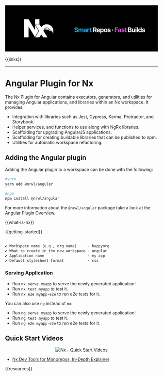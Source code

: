 <p style="text-align: center;"><img src="https://raw.githubusercontent.com/nrwl/nx/master/images/nx.png" width="600" alt="Nx - Smart, Extensible Build Framework"></p>

{{links}}

<hr>

# Angular Plugin for Nx

The Nx Plugin for Angular contains executors, generators, and utilities for managing Angular applications, and libraries within an Nx workspace. It provides:

- Integration with libraries such as Jest, Cypress, Karma, Protractor, and Storybook.
- Helper services, and functions to use along with NgRx libraries.
- Scaffolding for upgrading AngularJS applications.
- Scaffolding for creating buildable libraries that can be published to npm.
- Utilities for automatic workspace refactoring.

## Adding the Angular plugin

Adding the Angular plugin to a workspace can be done with the following:

```bash
#yarn
yarn add @nrwl/angular
```

```bash
#npm
npm install @nrwl/angular
```

For more information about the `@nrwl/angular` package take a look at the [Angular Plugin Overview](https://nx.dev/l/a/angular/overview).

{{what-is-nx}}

{{getting-started}}

```

✔ Workspace name (e.g., org name)     · happyorg
✔ What to create in the new workspace · angular
✔ Application name                    · my app
✔ Default stylesheet format           · css

```

### Serving Application

- Run `nx serve myapp` to serve the newly generated application!
- Run `nx test myapp` to test it.
- Run `nx e2e myapp-e2e` to run e2e tests for it.

You can also use `ng` instead of `nx`:

- Run `ng serve myapp` to serve the newly generated application!
- Run `ng test myapp` to test it.
- Run `ng e2e myapp-e2e` to run e2e tests for it.

## Quick Start Videos

<a href="https://www.youtube.com/watch?v=mVKMse-gFBI" target="_blank">
<p style="text-align: center;"><img src="https://raw.githubusercontent.com/nrwl/nx/master/images/nx-angular-video.png" width="350" alt="Nx - Quick Start Videos"></p>
</a>

- [Nx Dev Tools for Monorepos, In-Depth Explainer](https://youtu.be/h5FIGDn5YM0)

{{resources}}
